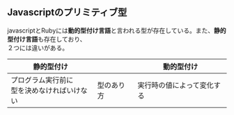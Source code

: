 ## Javascriptのプリミティブ型
javascriptとRubyには**動的型付け言語**と言われる型が存在している。また、**静的型付け言語**も存在しており、  
２つには違いがある。  

| 静的型付け |  | 動的型付け |  
| -- | -- | -- |
| プログラム実行前に<br>型を決めなければいけない | 型のあり方 | 実行時の値によって変化する |



